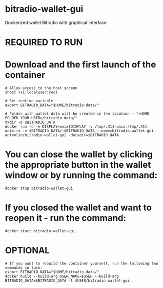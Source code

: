# bitradio-wallet-gui
Dockerized wallet Bitradio with graphical Interface

# REQUIRED TO RUN

# Download and the first launch of the container
    # Allow access to the host screen
    xhost +si:localuser:root
    
    # Set runtime variable
    export BITRADIO_DATA="$HOME/bitradio-data/"

    # Folder with wallet data will be created in the location - "<HOME FOLDER YOUR USER>/bitradio-data/"
    mkdir -p $BITRADIO_DATA
    docker run -d -e DISPLAY=unix$DISPLAY -v /tmp/.X11-unix:/tmp/.X11-unix:ro -v $BITRADIO_DATA/:$BITRADIO_DATA --name=bitradio-wallet-gui antvolin/bitradio-wallet-gui -datadir=$BITRADIO_DATA
    
# You can close the wallet by clicking the appropriate button in the wallet window or by running the command:
    docker stop bitradio-wallet-gui

# If you closed the wallet and want to reopen it - run the command:
    docker start bitradio-wallet-gui

# OPTIONAL

    # If you want to rebuild the container yourself, run the following two commands in turn:
    export BITRADIO_DATA="$HOME/bitradio-data/"
    docker build --build-arg USER_NAME=$USER --build-arg BITRADIO_DATA=$BITRADIO_DATA -t $USER/bitradio-wallet-gui .
